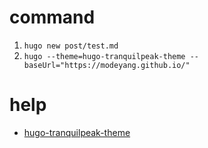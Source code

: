 # command
1. `hugo new post/test.md`
2. ` hugo --theme=hugo-tranquilpeak-theme --baseUrl="https://modeyang.github.io/" `

# help
- [hugo-tranquilpeak-theme](https://github.com/kakawait/hugo-tranquilpeak-theme)
